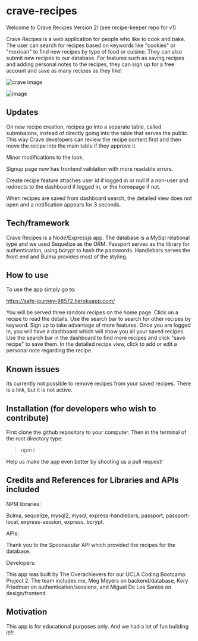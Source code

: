 # crave-recipes

Welcome to Crave Recipes Version 2! (see recipe-keeper repo for v1)

Crave Recipes is a web application for people who like to cook and bake. The user can search for recipes based on keywords like "cookies" or "mexican" to find new recipes by type of food or cuisine. They can also submit new recipes to our database. For features such as saving recipes and adding personal notes to the recipes, they can sign up for a free account and save as many recipes as they like!

![crave image](https://user-images.githubusercontent.com/23327932/74110747-f1369680-4b43-11ea-8022-7b7e27316311.png)

![image](https://user-images.githubusercontent.com/23327932/74110789-48d50200-4b44-11ea-9368-4886e6d77e2f.png)

## Updates

On new recipe creation, recipes go into a separate table, called submissions, instead of directly going into the table that serves the public. This way Crave developers can review the recipe content first and then move the recipe into the main table if they approve it.

Minor modifications to the look.

Signup page now has frontend validation with more readable errors. 

Create recipe feature attaches user id if logged in or null if a non-user and redirects to the dashboard if logged in, or the homepage if not. 

When recipes are saved from dashboard search, the detailed view does not open and a notification appears for 3 seconds. 

## Tech/framework

Crave Recipes is a Node/Expressjs app. The database is a MySql relational type and we used Sequelize as the ORM. Passport serves as the library for authentication, using bcrypt to hash the passwords. Handlebars serves the front end and Bulma provides most of the styling. 

## How to use

To use the app simply go to:

https://safe-journey-98572.herokuapp.com/

You will be served three random recipes on the home page. Click on a recipe to read the details. Use the search bar to search for other recipes by keyword. Sign up to take advantage of more features. Once you are logged in, you will have a dashboard which will show you all your saved recipes. Use the search bar in the dashboard to find more recipes and click "save recipe" to save them. In the detailed recipe view, click to add or edit a personal note regarding the recipe. 

## Known issues

Its currently not possible to remove recipes from your saved recipes. There is a link, but it is not active.

## Installation (for developers who wish to contribute)

First clone the github repository to your computer. Then in the terminal of the root directory type:
>npm i

Help us make the app even better by shooting us a pull request!

## Credits and References for Libraries and APIs included

NPM libraries: 

Bulma, sequelize, mysql2, mysql, express-handlebars, passport, passport-local, express-session, express, bcrypt.

APIs: 

Thank you to the Spoonacular API which provided the recipes for the database. 

Developers:

This app was built by The Overachievers for our UCLA Coding Bootcamp Project 2. The team includes me, Meg Meyers on backend/database, Kory Friedman on authentication/sessions, and Miguel De Los Santos on design/frontend.

## Motivation

This app is for educational purposes only. And we had a lot of fun building it!!! 